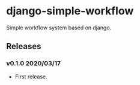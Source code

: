 # django-simple-workflow

Simple workflow system based on django.

## Releases

### v0.1.0 2020/03/17

- First release.